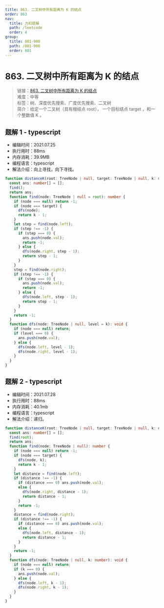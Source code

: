 ```yaml
---
title: 863. 二叉树中所有距离为 K 的结点
order: 863
nav:
  title: 力扣题解
  path: /leetcode
  order: 4
group:
  title: 801-900
  path: /801-900
  order: 801
---
```


# 863. 二叉树中所有距离为 K 的结点

> 链接：[863. 二叉树中所有距离为 K 的结点](https://leetcode-cn.com/problems/all-nodes-distance-k-in-binary-tree/)  
> 难度：中等  
> 标签：树、深度优先搜索、广度优先搜索、二叉树  
> 简介：给定一个二叉树（具有根结点 root）， 一个目标结点 target ，和一个整数值 K 。

## 题解 1 - typescript

- 编辑时间：2021.07.25
- 执行用时：88ms
- 内存消耗：39.9MB
- 编程语言：typescript
- 解法介绍：向上寻找，向下寻找。

```typescript
function distanceK(root: TreeNode | null, target: TreeNode | null, k: number): number[] {
  const ans: number[] = [];
  find();
  return ans;
  function find(node: TreeNode | null = root): number {
    if (node === null) return -1;
    if (node === target) {
      dfs(node);
      return k - 1;
    }
    let step = find(node.left);
    if (step !== -1) {
      if (step === 0) {
        ans.push(node.val);
        return -1;
      } else {
        dfs(node.right, step - 1);
        return step - 1;
      }
    }
    step = find(node.right);
    if (step !== -1) {
      if (step === 0) {
        ans.push(node.val);
        return -1;
      } else {
        dfs(node.left, step - 1);
        return step - 1;
      }
    }
    return -1;
  }
  function dfs(node: TreeNode | null, level = k): void {
    if (node === null) return;
    if (level === 0) {
      ans.push(node.val);
    } else {
      dfs(node.left, level - 1);
      dfs(node.right, level - 1);
    }
  }
}
```

## 题解 2 - typescript

- 编辑时间：2021.07.28
- 执行用时：88ms
- 内存消耗：40.1mb
- 编程语言：typescript
- 解法介绍：递归。

```typescript
function distanceK(root: TreeNode | null, target: TreeNode | null, k: number): number[] {
  const ans: number[] = [];
  find(root);
  return ans;
  function find(node: TreeNode | null): number {
    if (node === null) return -1;
    if (node === target) {
      dfs(node, k);
      return k - 1;
    }
    let distance = find(node.left);
    if (distance !== -1) {
      if (distance === 0) ans.push(node.val);
      else {
        dfs(node.right, distance - 1);
        return distance - 1;
      }
      return -1;
    }
    distance = find(node.right);
    if (distance !== -1) {
      if (distance === 0) ans.push(node.val);
      else {
        dfs(node.left, distance - 1);
        return distance - 1;
      }
    }
    return -1;
  }
  function dfs(node: TreeNode | null, k: number): void {
    if (node === null) return;
    if (k === 0) {
      ans.push(node.val);
    } else {
      dfs(node.left, k - 1);
      dfs(node.right, k - 1);
    }
  }
}
```
